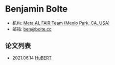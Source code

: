 # Benjamin Bolte

- 机构: [Meta AI, FAIR Team (Menlo Park, CA, USA)](../Institutions/Meta.AI.md)
- 邮箱: ben@bolte.cc

## 论文列表

- 2021.06.14 [HuBERT](../Models/Speech_Representaion/2021.06.14_HuBERT.md)